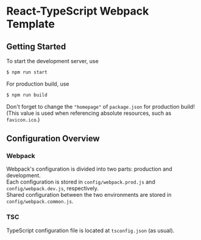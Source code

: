 # React-TypeScript Webpack Template

## Getting Started

To start the development server, use
```sh
$ npm run start
```

For production build, use
```sh
$ npm run build
```
Don't forget to change the `"homepage"` of `package.json` for production build! (This value is used when referencing absolute resources, such as `favicon.ico`.) 
## Configuration Overview

### Webpack
Webpack's configuration is divided into two parts: production and development.  
Each configuration is stored in `config/webpack.prod.js` and `config/webpack.dev.js`, respectively.  
Shared configuration between the two environments are stored in `config/webpack.common.js`.

### TSC
TypeScript configuration file is located at `tsconfig.json` (as usual).
